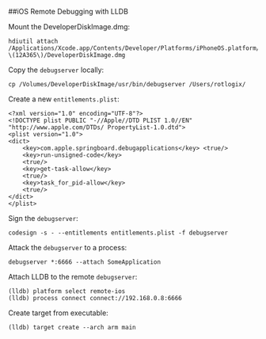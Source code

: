 ##iOS Remote Debugging with LLDB

Mount the DeveloperDiskImage.dmg:
```
hdiutil attach /Applications/Xcode.app/Contents/Developer/Platforms/iPhoneOS.platform/DeviceSupport/8.0\ \(12A365\)/DeveloperDiskImage.dmg
```

Copy the ```debugserver``` locally: 
```
cp /Volumes/DeveloperDiskImage/usr/bin/debugserver /Users/rotlogix/
```

Create a new ```entitlements.plist```:
```
<?xml version="1.0" encoding="UTF-8"?>
<!DOCTYPE plist PUBLIC "-//Apple//DTD PLIST 1.0//EN" "http://www.apple.com/DTDs/ PropertyList-1.0.dtd">
<plist version="1.0">
<dict>
    <key>com.apple.springboard.debugapplications</key> <true/>
    <key>run-unsigned-code</key>
    <true/>
    <key>get-task-allow</key>
    <true/>
    <key>task_for_pid-allow</key>
    <true/>
</dict>
</plist>
```

Sign the ```debugserver```:
```
codesign -s - --entitlements entitlements.plist -f debugserver
```

Attack the ```debugserver``` to a process:
```
debugserver *:6666 --attach SomeApplication
```

Attach LLDB to the remote ```debugserver```:
```
(lldb) platform select remote-ios
(lldb) process connect connect://192.168.0.8:6666
```

Create target from executable:
```
(lldb) target create --arch arm main
```
